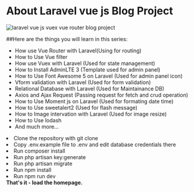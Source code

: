  
# About Laravel vue js Blog Project

![laravel vue js vuex vue router blog project](https://user-images.githubusercontent.com/29582239/49328894-e5dff680-f5a1-11e8-9190-c6b25730bfb5.png)
   
##Here are the things you will learn in this series:
* How use Vue Router with Laravel(Using for routing) 
* How to Use Vue filter 
* How use Vuex with Laravel (Used for state management)
* How to Install AdminLTE 3 (Template used for admin panel)
* How to Use Font Awesome 5 on Laravel (Used for admin panel icon)
* Vform validation with Laravel (Used for form validation)
* Relational Database with Laravel (Used for Maintainance DB)
* Axios and Ajax Request (Passing request for fetch and crud operation)
* How to Use Moment js on Laravel (Used for formating date time)
* How to Use sweetalert2 (Used for flash message)
* How to Image intervation with Laravel (Used for image resize) 
* How to Use lodash 
* And much more...
<article class="markdown-body entry-content" itemprop="text">
  
  <li> Clone the repository with git clone </li>
   <li>Copy .env.example file to .env and edit database credentials there</li>
  <li> Run composer install</li>
  <li> Run php artisan key:generate</li>
  <li> Run php artisan migrate</li>
  <li> Run npm install</li>
   <li>Run npm run dev</li>
<b>That's it - load the homepage.</b>
</article>   

